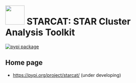 # <img src="https://media.giphy.com/media/mGcNjsfWAjY5AEZNw6/giphy.gif" width="60"> STARCAT: STAR Cluster Analysis Toolkit

[![pypi package](https://img.shields.io/pypi/v/starcat.svg)](https://pypi.org/project/starcat/)
## Home page

- https://pypi.org/project/starcat/ (under developing)
